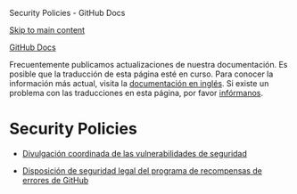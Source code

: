 Security Policies - GitHub Docs

[Skip to main content](#main-content)

[](/es)[GitHub Docs](/es)

Frecuentemente publicamos actualizaciones de nuestra documentación. Es posible que la traducción de esta página esté en curso. Para conocer la información más actual, visita la [documentación en inglés](/en). Si existe un problema con las traducciones en esta página, por favor [infórmanos](https://github.com/contact?form[subject]=translation%20issue%20on%20docs.github.com&form[comments]=).

Security Policies
==========

* [Divulgación coordinada de las vulnerabilidades de seguridad](/es/site-policy/security-policies/coordinated-disclosure-of-security-vulnerabilities)

* [Disposición de seguridad legal del programa de recompensas de errores de GitHub](/es/site-policy/security-policies/github-bug-bounty-program-legal-safe-harbor)
